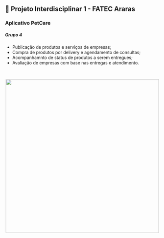 ## 🐇 Projeto Interdisciplinar 1 - FATEC Araras

### Aplicativo PetCare

##### Grupo 4



* Publicação de produtos e serviços de empresas;
* Compra de produtos por delivery e agendamento de consultas;
* Acompanhamnto de status de produtos a serem entregues;
* Avaliação de empresas com base nas entregas e atendimento.
<br>

<p align="center">
  <img width="500" height="500" src="https://user-images.githubusercontent.com/71787801/117539333-8f800900-afe0-11eb-88ce-53de21063181.png" data-canonical-    src="https://gyazo.com/eb5c5741b6a9a16c692170a41a49c858.png">
</p>
